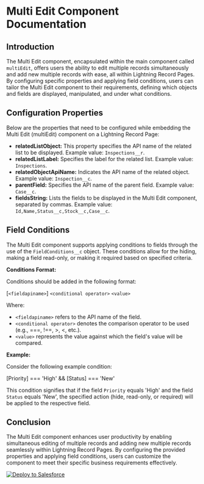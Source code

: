 # Multi Edit Component Documentation

## Introduction
The Multi Edit component, encapsulated within the main component called `multiEdit`, offers users the ability to edit multiple records simultaneously and add new multiple records with ease, all within Lightning Record Pages. By configuring specific properties and applying field conditions, users can tailor the Multi Edit component to their requirements, defining which objects and fields are displayed, manipulated, and under what conditions.

## Configuration Properties
Below are the properties that need to be configured while embedding the Multi Edit (multiEdit) component on a Lightning Record Page:

- **relatedListObject:** This property specifies the API name of the related list to be displayed. Example value: `Inspections__r`.
- **relatedListLabel:** Specifies the label for the related list. Example value: `Inspections`.
- **relatedObjectApiName:** Indicates the API name of the related object. Example value: `Inspection__c`.
- **parentField:** Specifies the API name of the parent field. Example value: `Case__c`.
- **fieldsString:** Lists the fields to be displayed in the Multi Edit component, separated by commas. Example value: `Id,Name,Status__c,Stock__c,Case__c`.

## Field Conditions
The Multi Edit component supports applying conditions to fields through the use of the `FieldConditions__c` object. These conditions allow for the hiding, making a field read-only, or making it required based on specified criteria.

**Conditions Format:**

Conditions should be added in the following format:

[`<fieldapiname>`] `<conditional operator>` `<value>`


Where:
- `<fieldapiname>` refers to the API name of the field.
- `<conditional operator>` denotes the comparison operator to be used (e.g., ===, !==, >, <, etc.).
- `<value>` represents the value against which the field's value will be compared.

**Example:**

Consider the following example condition:

[Priority] === 'High' && [Status] === 'New'


This condition signifies that if the field `Priority` equals 'High' and the field `Status` equals 'New', the specified action (hide, read-only, or required) will be applied to the respective field.

## Conclusion
The Multi Edit component enhances user productivity by enabling simultaneous editing of multiple records and adding new multiple records seamlessly within Lightning Record Pages. By configuring the provided properties and applying field conditions, users can customize the component to meet their specific business requirements effectively.

<a href="https://githubsfdeploy.herokuapp.com">
  <img alt="Deploy to Salesforce"
       src="https://raw.githubusercontent.com/afawcett/githubsfdeploy/master/deploy.png">
</a>
